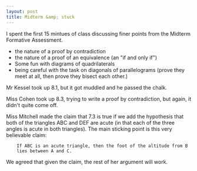 ```yaml
---
layout: post
title: Midterm &amp; stuck
---
```


I spent the first 15 mintues of class discussing finer points from the Midterm
Formative Assessment.

  - the nature of a proof by contradiction
  - the nature of a proof of an equivalence (an "if and only if")
  - Some fun with diagrams of quadrilaterals
  - being careful with the task on diagonals of parallelograms
    (prove they meet at all, then prove they bisect each other.)

Mr Kessel took up 8.1, but it got muddled and he passed the chalk.

Miss Cohen took up 8.3, trying to write a proof by contradiction, but again, it
didn't quite come off.

Miss Mitchell made the claim that 7.3 is true if we add the hypothesis that both of
the triangles ABC and DEF are acute (in that each of the three angles is acute in
both triangles). The main sticking point is this very believable claim:

        If ABC is an acute triangle, then the foot of the altitude from B
        lies between A and C.

We agreed that given the claim, the rest of her argument will work.
